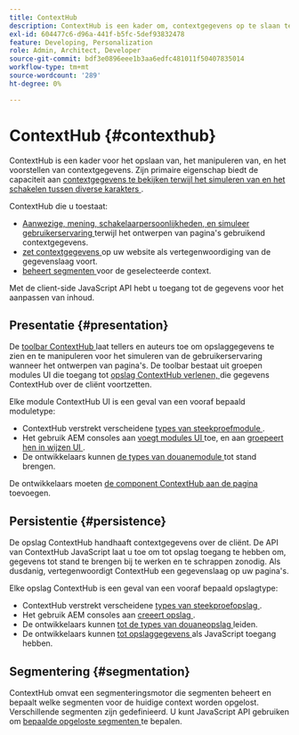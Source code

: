 ```yaml
---
title: ContextHub
description: ContextHub is een kader om, contextgegevens op te slaan te manipuleren en voor te stellen
exl-id: 604477c6-d96a-441f-b5fc-5def93832478
feature: Developing, Personalization
role: Admin, Architect, Developer
source-git-commit: bdf3e0896eee1b3aa6edfc481011f50407835014
workflow-type: tm+mt
source-wordcount: '289'
ht-degree: 0%

---
```


# ContextHub {#contexthub}

ContextHub is een kader voor het opslaan van, het manipuleren van, en het voorstellen van contextgegevens. Zijn primaire eigenschap biedt de capaciteit aan [ contextgegevens te bekijken terwijl het simuleren van en het schakelen tussen diverse karakters ](/help/sites-cloud/authoring/personalization/contexthub.md).

ContextHub die u toestaat:

* [ Aanwezige, mening, schakelaarpersoonlijkheden, en simuleer gebruikerservaring ](#presentation) terwijl het ontwerpen van pagina&#39;s gebruikend contextgegevens.
* [ zet contextgegevens ](#persistence) op uw website als vertegenwoordiging van de gegevenslaag voort.
* [ beheert segmenten ](#segmentation) voor de geselecteerde context.

Met de client-side JavaScript API hebt u toegang tot de gegevens voor het aanpassen van inhoud.

## Presentatie {#presentation}

De [ toolbar ContextHub ](/help/sites-cloud/authoring/personalization/contexthub.md) laat tellers en auteurs toe om opslaggegevens te zien en te manipuleren voor het simuleren van de gebruikerservaring wanneer het ontwerpen van pagina&#39;s. De toolbar bestaat uit groepen modules UI die toegang tot [ opslag ContextHub verlenen, ](#persistence) die gegevens ContextHub over de cliënt voortzetten.

Elke module ContextHub UI is een geval van een vooraf bepaald moduletype:

* ContextHub verstrekt verscheidene [ types van steekproefmodule ](sample-modules.md).
* Het gebruik AEM consoles aan [ voegt modules UI ](configuring-contexthub.md#adding-a-ui-module) toe, en aan [ groepeert hen in wijzen UI ](configuring-contexthub.md#adding-a-ui-mode).
* De ontwikkelaars kunnen [ de types van douanemodule ](extending-contexthub.md#creating-contexthub-ui-module-types) tot stand brengen.

De ontwikkelaars moeten [ de component ContextHub aan de pagina ](configuring-contexthub.md) toevoegen.

## Persistentie {#persistence}

De opslag ContextHub handhaaft contextgegevens over de cliënt. De API van ContextHub JavaScript laat u toe om tot opslag toegang te hebben om, gegevens tot stand te brengen bij te werken en te schrappen zonodig. Als dusdanig, vertegenwoordigt ContextHub een gegevenslaag op uw pagina&#39;s.

Elke opslag ContextHub is een geval van een vooraf bepaald opslagtype:

* ContextHub verstrekt verscheidene [ types van steekproefopslag ](sample-stores.md).
* Het gebruik AEM consoles aan [ creeert opslag ](configuring-contexthub.md#creating-a-contexthub-store).
* De ontwikkelaars kunnen [ tot de types van douaneopslag ](extending-contexthub.md#creating-custom-store-candidates) leiden.
* De ontwikkelaars kunnen [ tot opslaggegevens ](adding-contexthub.md#interacting-with-contexthub-stores) als JavaScript toegang hebben.

## Segmentering {#segmentation}

ContextHub omvat een segmenteringsmotor die segmenten beheert en bepaalt welke segmenten voor de huidige context worden opgelost. Verschillende segmenten zijn gedefinieerd. U kunt JavaScript API gebruiken om [ bepaalde opgeloste segmenten ](adding-contexthub.md#determining-resolved-contexthub-segments) te bepalen.
